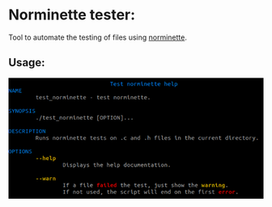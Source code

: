 # Norminette tester:

Tool to automate the testing of files using [norminette](https://github.com/42School/norminette).

## Usage:

![](./res/img/help.png)